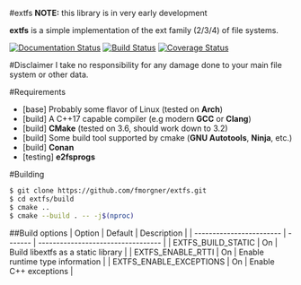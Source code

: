 #extfs
**NOTE:** this library is in very early development

**extfs** is a simple implementation of the ext family (2/3/4) of file systems.

[![Documentation Status](https://readthedocs.org/projects/extfs/badge/?version=latest)](http://extfs.readthedocs.io/?badge=latest) [![Build Status](https://travis-ci.org/fmorgner/extfs.svg?branch=master)](https://travis-ci.org/fmorgner/extfs) [![Coverage Status](https://coveralls.io/repos/github/fmorgner/extfs/badge.svg?branch=master)](https://coveralls.io/github/fmorgner/extfs?branch=master)

#Disclaimer
I take no responsibility for any damage done to your main file system or other
data.

#Requirements
  - [base] Probably some flavor of Linux (tested on **Arch**)
  - [build] A C++17 capable compiler (e.g modern **GCC** or **Clang**)
  - [build] **CMake** (tested on 3.6, should work down to 3.2)
  - [build] Some build tool supported by cmake (**GNU Autotools**, **Ninja**, etc.)
  - [build] **Conan**
  - [testing] **e2fsprogs**

#Building
```bash
$ git clone https://github.com/fmorgner/extfs.git
$ cd extfs/build
$ cmake ..
$ cmake --build . -- -j$(nproc)
```

##Build options
| Option                   | Default | Description                        |
| ------------------------ | ------- | ---------------------------------- |
| EXTFS_BUILD_STATIC       | On      | Build libextfs as a static library |
| EXTFS_ENABLE_RTTI        | On      | Enable runtime type information    |
| EXTFS_ENABLE_EXCEPTIONS  | On      | Enable C++ exceptions              |
